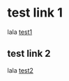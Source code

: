 # test link 1
lala [test1](https://github.com/neethumaya/RoughWork/blob/main/test.txt)

## test link 2
lala [test2](test.txt)
